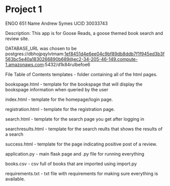 # Project 1

ENGO 651
Name Andrew Symes
UCID 30033743

Description:
This app is for Goose Reads, a goose themed book search and review site.

DATABASE_URL was chosen to be postgres://dbhojpqylvtmam:1ef8451d4e6ee04c9bf89db8ddb7f1f945ed3b3f563bc5e40a1830266890b689@ec2-34-205-46-149.compute-1.amazonaws.com:5432/d1k84rulbefoe6



File Table of Contents
templates - folder containing all of the html pages.

  bookspage.html - template for the bookspage that will display the bookspage information when queried by the user

  index.html - template for the homepage/login page.

  registration.html  - template for the registration page.

  search.html  - template for the search page you get after logging in

  searchresults.html - template for the search reults that shows the results of a search

  success.html - template for the page indicating positive post of a review.

application.py - main flask page and .py file for running everything

books.csv - csv full of books that are imported using import.py

requirements.txt - txt file with requirements for making sure everything is available.
